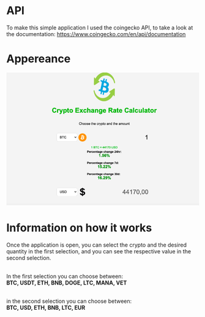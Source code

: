 # API 
To make this simple application I used the coingecko API, to take a look at the documentation:
https://www.coingecko.com/en/api/documentation

# Appereance
<div align='center'>
<img src='./img/Schermata.png' height= 'auto'>
</div>

# Information on how it works
Once the application is open, you can select the crypto and the desired quantity in the first selection, and you can see the respective value in the second selection.<br><br>

In the first selection you can choose between:<br>
**BTC, USDT, ETH, BNB, DOGE, LTC, MANA, VET** <br><br>

in the second selection you can choose between:<br>
**BTC, USD, ETH, BNB, LTC, EUR**
